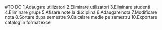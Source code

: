 #TO DO
1.Adaugare utilizatori
2.Eliminare utilizatori
3.Eliminare studenti
4.Eliminare grupe
5.Afisare note la disciplina
6.Adaugare nota
7.Modificare nota
8.Sortare dupa semestre
9.Calculare medie pe semestru
10.Exportare catalog in format excel
